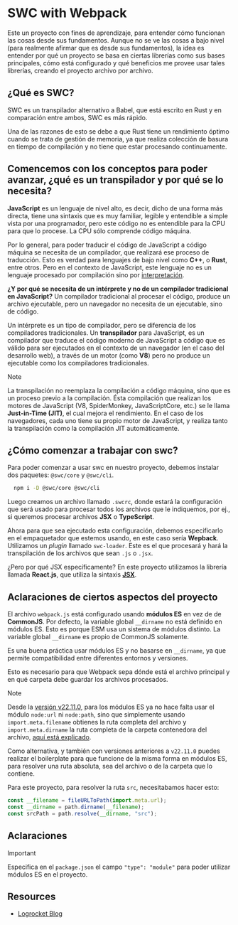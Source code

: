 # SWC with Webpack

Este un proyecto con fines de aprendizaje, para entender cómo funcionan las cosas desde sus fundamentos. Aunque no se ve las cosas a bajo nivel (para realmente afirmar que es desde sus fundamentos), la idea es entender por qué un proyecto se basa en ciertas librerías como sus bases principales, cómo está configurado y qué beneficios me provee usar tales librerías, creando el proyecto archivo por archivo.

## ¿Qué es SWC?

SWC es un transpilador alternativo a Babel, que está escrito en Rust y en comparación entre ambos, SWC es más rápido.

Una de las razones de esto se debe a que Rust tiene un rendimiento óptimo cuando se trata de gestión de memoria, ya que realiza colección de basura en tiempo de compilación y no tiene que estar procesando continuamente.

## Comencemos con los conceptos para poder avanzar, ¿qué es un transpilador y por qué se lo necesita?

**JavaScript** es un lenguaje de nivel alto, es decir, dicho de una forma más directa, tiene una sintaxis que es muy familiar, legible y entendible a simple vista por una programador, pero este código no es entendible para la CPU para que lo procese. La CPU sólo comprende código máquina.

Por lo general, para poder traducir el código de JavaScript a código máquina se necesita de un compilador, que realizará ese proceso de traducción. Esto es verdad para lenguajes de bajo nivel como **C++**, o **Rust**, entre otros. Pero en el contexto de JavaScript, este lenguaje no es un lenguaje procesado por compilación sino por [interpretación](<https://es.wikipedia.org/wiki/Int%C3%A9rprete_(inform%C3%A1tica)>).

<!-- FIX: corregir la definición -->

**¿Y por qué se necesita de un intérprete y no de un compilador tradicional en JavaScript?** Un compilador tradicional al procesar el código, produce un archivo ejecutable, pero un navegador no necesita de un ejecutable, sino de código.

Un intérprete es un tipo de compilador, pero se diferencia de los compiladores tradicionales. Un **transpilador** para JavaScript, es un compilador que traduce el código moderno de JavaScript a código que es válido para ser ejecutados en el contexto de un navegador (en el caso del desarrollo web), a través de un motor (como **V8**) pero no produce un ejecutable como los compiladores tradicionales.

> [!NOTE]
> La transpilación no reemplaza la compilación a código máquina, sino que es un proceso previo a la compilación. Ésta compilación que realizan los motores de JavaScript (V8, SpiderMonkey, JavaScriptCore, etc.) se le llama **Just-in-Time (JIT)**, el cual mejora el rendimiento. En el caso de los navegadores, cada uno tiene su propio motor de JavaScript, y realiza tanto la transpilación como la compilación JIT automáticamente.

## ¿Cómo comenzar a trabajar con swc?

Para poder comenzar a usar swc en nuestro proyecto, debemos instalar dos paquetes: `@swc/core` y `@swc/cli`.

```bash
  npm i -D @swc/core @swc/cli
```

Luego creamos un archivo llamado `.swcrc`, donde estará la configuración que será usado para procesar todos los archivos que le indiquemos, por ej., si queremos procesar archivos **JSX** o **TypeScript**.

Ahora para que sea ejecutado esta configuración, debemos especificarlo en el empaquetador que estemos usando, en este caso sería **Wepback**. Utilizamos un _plugin_ llamado `swc-loader`. Este es el que procesará y hará la transpilación de los archivos que sean `.js` o `.jsx`.

¿Pero por qué JSX específicamente? En este proyecto utilizamos la librería llamada **React.js**, que utiliza la sintaxis [**JSX**](https://facebook.github.io/jsx/).

<!-- - TODO: write a Comparison with babel -->

## Aclaraciones de ciertos aspectos del proyecto

El archivo `webpack.js` está configurado usando **módulos ES** en vez de de **CommonJS**. Por defecto, la variable global `__dirname` no está definido en módulos ES. Esto es porque ESM usa un sistema de módulos distinto. La variable global `__dirname` es propio de CommonJS solamente.

Es una buena práctica usar módulos ES y no basarse en `__dirname`, ya que permite compatibilidad entre diferentes entornos y versiones.

Esto es necesario para que Webpack sepa dónde está el archivo principal y en qué carpeta debe guardar los archivos procesados.

> [!NOTE]
> Desde la [versión v22.11.0](https://nodejs.org/en/blog/release/v20.11.0), para los módulos ES ya no hace falta usar el módulo `node:url` ni `node:path`, sino que simplemente usando `import.meta.filename` obtienes la ruta completa del archivo y `import.meta.dirname` la ruta completa de la carpeta contenedora del archivo, [aquí está explicado](https://github.com/nodejs/node/pull/48740).

Como alternativa, y también con versiones anteriores a `v22.11.0` puedes realizar el boilerplate para que funcione de la misma forma en módulos ES, para resolver una ruta absoluta, sea del archivo o de la carpeta que lo contiene.

Para este proyecto, para resolver la ruta `src`, necesitabamos hacer esto:

```js
const __filename = fileURLToPath(import.meta.url);
const __dirname = path.dirname(__filename);
const srcPath = path.resolve(__dirname, "src");
```

## Aclaraciones

> [!IMPORTANT]
> Especifica en el `package.json` el campo `"type": "module"` para poder utilizar módulos ES en el proyecto.

## Resources

- [Logrocket Blog](https://blog.logrocket.com/why-you-should-use-swc/)
